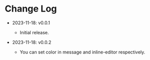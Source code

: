 # Change Log

- 2023-11-18: v0.0.1
  - Initial release.

- 2023-11-18: v0.0.2
  - You can set color in message and inline-editor respectively.
